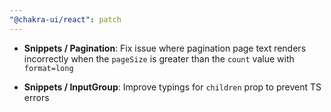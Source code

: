 ```yaml
---
"@chakra-ui/react": patch
---
```


- **Snippets / Pagination**: Fix issue where pagination page text renders
  incorrectly when the `pageSize` is greater than the `count` value with
  `format=long`

- **Snippets / InputGroup**: Improve typings for `children` prop to prevent TS
  errors
